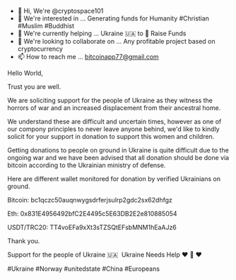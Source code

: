 - 👋 Hi, We're @cryptospace101
- 👀 We're interested in ... Generating funds for Humanity #Christian #Muslim #Buddhist 
- 🌱 We're currently helping ... Ukraine 🇺🇦 to 💛 Raise Funds 
- 💞️ We're looking to collaborate on ... Any profitable project based on cryptocurrency 
- 📫 How to reach me ... bitcoinapp77@gmail.com 

<!--- 
 👀
cryptospace101/cryptospace101 is a ✨ special ✨ repository because its `README.md` (this file) appears on your GitHub profile.
You can click the Preview link to take a look at your changes.
---> 
Hello World,

Trust you are well.

We are soliciting support for the people of Ukraine as they witness the horrors of war and an increased displacement from their ancestral home.  

We understand these are difficult and uncertain times, however as one of our compony principles to never leave anyone behind, we'd like to kindly solicit for your support in donation to support this women and children.

Getting donations to people on ground in Ukraine is quite difficult due to the ongoing war and we have been advised that all donation should be done via bitcoin according to the Ukrainian ministry of defense.

Here are different wallet monitored for donation by verified Ukrainians on ground.

Bitcoin: bc1qczc50auqnwygsdrferjsulrp2gdc2sx62dhfgz 

Eth: 0x831E4956492bfC2E4495c5E63DB2E2e810885054 

USDT/TRC20: TT4voEFa9xXt3sTZSQtEFsbMNM1hEaAJz6

Thank you. 

Support for the people of Ukraine 🇺🇦  
Ukraine Needs Help ❤ 💙 ❤ 

#Ukraine #Norway #unitedstate #China #Europeans 
